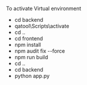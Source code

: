 To activate Virtual environment
- cd backend
- qatool\Scripts\activate
- cd ..
- cd frontend
- npm install
- npm audit fix --force
- npm run build
- cd ..
- cd backend
- python app.py